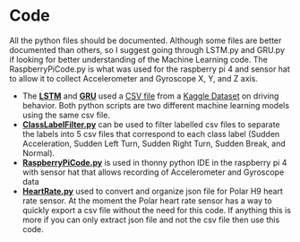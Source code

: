 # Code
All the python files should be documented. Although some files are better documented than others, so I suggest going through LSTM.py and GRU.py if looking for better understanding of the Machine Learning code. The RaspberryPiCode.py is what was used for the raspberry pi 4 and sensor hat to allow it to collect Accelerometer and Gyroscope X, Y, and Z axis.

- The [**LSTM**](https://github.com/MarcCruzs/NSFREU2022-Mobility-Scooter/blob/main/code/LSTM.py)
and [**GRU**](https://github.com/MarcCruzs/NSFREU2022-Mobility-Scooter/blob/main/code/GRU.py)
used a [CSV file](https://github.com/MarcCruzs/NSFREU2022-Mobility-Scooter/tree/main/Data/Kaggle%20Driving%20Behavior%20Dataset) from a [Kaggle Dataset](https://www.kaggle.com/datasets/shashwatwork/driving-behavior-dataset) on driving behavior.
Both python scripts are two different machine learning models using the same csv file.
- [**ClassLabelFilter.py**](https://github.com/MarcCruzs/NSFREU2022-Mobility-Scooter/blob/main/code/ClassLabelFilter.py)
can be used to filter labelled csv files to separate the labels into 5 csv files that correspond to each class label (Sudden Acceleration, Sudden Left Turn, Sudden Right Turn, Sudden Break, and Normal). 
- [**RaspberryPiCode.py**](https://github.com/MarcCruzs/NSFREU2022-Mobility-Scooter/blob/main/code/RaspberryPiCode.py)
is used in thonny python IDE in the raspberry pi 4 with sensor hat that allows recording of Accelerometer and Gyroscope data 
- [**HeartRate.py**](https://github.com/MarcCruzs/NSFREU2022-Mobility-Scooter/blob/main/code/HeartRate.py) used to 
convert and organize json file for Polar H9 heart rate sensor. At the moment the Polar heart rate sensor has
a way to quickly export a csv file without the need for this code. If anything this is more if you can only
extract json file and not the csv file then use this code. 

